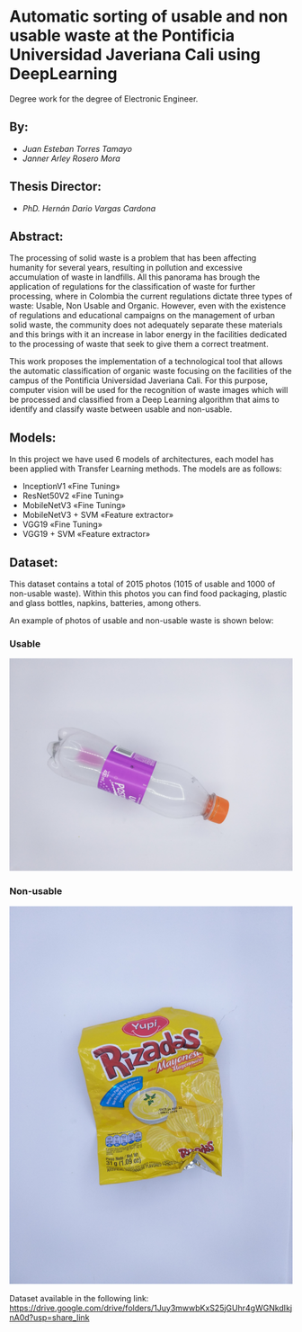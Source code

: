 # Automatic sorting of usable and non usable waste at the Pontificia Universidad Javeriana Cali using DeepLearning 
Degree work for the degree of Electronic Engineer.

## By: 
  - *Juan Esteban Torres Tamayo*
  - *Janner Arley Rosero Mora*
 
## Thesis Director:
  - *PhD. Hernán Dario Vargas Cardona*

## Abstract:
The processing of solid waste is a problem that has been affecting humanity for several years, resulting in pollution and excessive accumulation of waste in landfills. All this panorama has brough the application of regulations for the classification of waste for further processing, where in Colombia the current regulations dictate three types of waste: Usable, Non Usable and Organic. However, even with the existence of regulations and educational campaigns on the management of urban solid waste, the community does not adequately separate these materials and this brings with it an increase in labor energy in the facilities dedicated to the processing of waste that seek to give them a correct treatment.

This work proposes the implementation of a technological tool that allows the automatic classification of organic waste focusing on the facilities of the campus of the Pontificia Universidad Javeriana Cali. For this purpose, computer vision will be used for the recognition of waste images which will be processed and classified from a Deep Learning algorithm that aims to identify and classify waste between usable and non-usable.

## Models:
In this project we have used 6 models of architectures, each model has been applied with Transfer Learning methods. The models are as follows:

- InceptionV1 «Fine Tuning»
- ResNet50V2 «Fine Tuning»
- MobileNetV3 «Fine Tuning»
- MobileNetV3 + SVM «Feature extractor»
- VGG19 «Fine Tuning»
- VGG19 + SVM «Feature extractor»

## Dataset:
This dataset contains a total of 2015 photos (1015 of usable and 1000 of non-usable waste). Within this photos you can find food packaging, plastic and glass bottles, napkins, batteries, among others.

An example of photos of usable and non-usable waste is shown below:

### Usable
![Usable waste picture](51.jpg)

### Non-usable
![Non-usable waste picture](147.jpg)

Dataset available in the following link: https://drive.google.com/drive/folders/1Juy3mwwbKxS25jGUhr4gWGNkdIkjnA0d?usp=share_link
